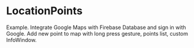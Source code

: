 # LocationPoints
Example. Integrate Google Maps with Firebase Database and sign in with Google. Add new point to map with long press gesture, points list, custom InfoWindow.
